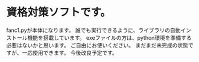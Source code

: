 # 資格対策ソフトです。
fanc1.pyが本体になります。
誰でも実行できるように、ライブラリの自動インストール機能を搭載しています。
exeファイルの方は、python環境を準備する必要はないかと思います。
ご自由にお使いください。
まだまだ未完成の状態ですが、一応使用できます。
今後改良予定です。
